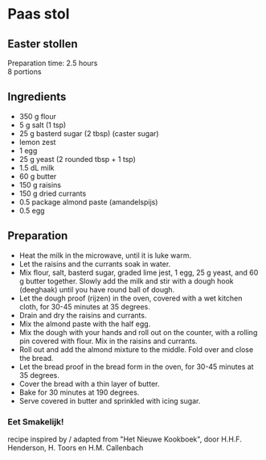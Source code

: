 # Paas stol
## Easter stollen
Preparation time: 2.5 hours   
8 portions  

## Ingredients
* 350 g flour
* 5 g salt (1 tsp)
* 25 g basterd sugar (2 tbsp) (caster sugar)
* lemon zest
* 1 egg
* 25 g yeast (2 rounded tbsp + 1 tsp)
* 1.5 dL milk
* 60 g butter
* 150 g raisins
* 150 g dried currants
* 0.5 package almond paste (amandelspijs)
* 0.5 egg

## Preparation
* Heat the milk in the microwave, until it is luke warm.
* Let the raisins and the currants soak in water. 
* Mix flour, salt, basterd sugar, graded lime jest, 1 egg, 25 g yeast, and 60 g butter together. Slowly add the milk and stir with a dough hook (deeghaak) until you have round ball of dough.
* Let the dough proof (rijzen) in the oven, covered with a wet kitchen cloth, for 30-45 minutes at 35 degrees. 
* Drain and dry the raisins and currants. 
* Mix the almond paste with the half egg. 
* Mix the dough with your hands and roll out on the counter, with a rolling pin covered with flour. Mix in the raisins and currants. 
* Roll out and add the almond mixture to the middle. Fold over and close the bread. 
* Let the bread proof in the bread form in the oven, for 30-45 minutes at 35 degrees. 
* Cover the bread with a thin layer of butter.
* Bake for 30 minutes at 190 degrees. 
* Serve covered in butter and sprinkled with icing sugar. 

### Eet Smakelijk!

recipe inspired by / adapted from "Het Nieuwe Kookboek", door H.H.F. Henderson, H. Toors en H.M. Callenbach



